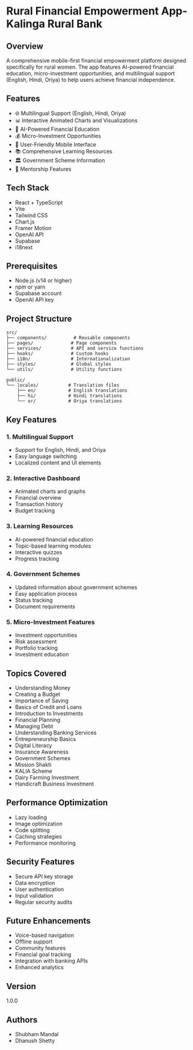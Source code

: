 # Rural Financial Empowerment App-Kalinga Rural Bank

## Overview
A comprehensive mobile-first financial empowerment platform designed specifically for rural women. The app features AI-powered financial education, micro-investment opportunities, and multilingual support (English, Hindi, Oriya) to help users achieve financial independence.

## Features
- 🌐 Multilingual Support (English, Hindi, Oriya)
- 📊 Interactive Animated Charts and Visualizations
- 🤖 AI-Powered Financial Education
- 💰 Micro-Investment Opportunities
- 📱 User-Friendly Mobile Interface
- 📚 Comprehensive Learning Resources
- 🏛️ Government Scheme Information
- 👥 Mentorship Features

## Tech Stack
- React + TypeScript
- Vite
- Tailwind CSS
- Chart.js
- Framer Motion
- OpenAI API
- Supabase
- i18next

## Prerequisites
- Node.js (v14 or higher)
- npm or yarn
- Supabase account
- OpenAI API key

## Project Structure
```
src/
├── components/          # Reusable components
├── pages/              # Page components
├── services/           # API and service functions
├── hooks/              # Custom hooks
├── i18n/               # Internationalization
├── styles/             # Global styles
└── utils/              # Utility functions

public/
└── locales/           # Translation files
    ├── en/            # English translations
    ├── hi/            # Hindi translations
    └── or/            # Oriya translations
```

## Key Features

### 1. Multilingual Support
- Support for English, Hindi, and Oriya
- Easy language switching
- Localized content and UI elements

### 2. Interactive Dashboard
- Animated charts and graphs
- Financial overview
- Transaction history
- Budget tracking

### 3. Learning Resources
- AI-powered financial education
- Topic-based learning modules
- Interactive quizzes
- Progress tracking

### 4. Government Schemes
- Updated information about government schemes
- Easy application process
- Status tracking
- Document requirements

### 5. Micro-Investment Features
- Investment opportunities
- Risk assessment
- Portfolio tracking
- Investment education

## Topics Covered
- Understanding Money
- Creating a Budget
- Importance of Saving
- Basics of Credit and Loans
- Introduction to Investments
- Financial Planning
- Managing Debt
- Understanding Banking Services
- Entrepreneurship Basics
- Digital Literacy
- Insurance Awareness
- Government Schemes
- Mission Shakti
- KALIA Scheme
- Dairy Farming Investment
- Handicraft Business Investment

## Performance Optimization
- Lazy loading
- Image optimization
- Code splitting
- Caching strategies
- Performance monitoring

## Security Features
- Secure API key storage
- Data encryption
- User authentication
- Input validation
- Regular security audits

## Future Enhancements
- Voice-based navigation
- Offline support
- Community features
- Financial goal tracking
- Integration with banking APIs
- Enhanced analytics

## Version
1.0.0

## Authors
- Shubham Mandal
- Dhanush Shetty

